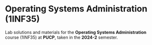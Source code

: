 # Operating Systems Administration (1INF35)

Lab solutions and materials for the **Operating Systems Administration** course (1INF35) at **PUCP**, taken in the **2024-2** semester. 
